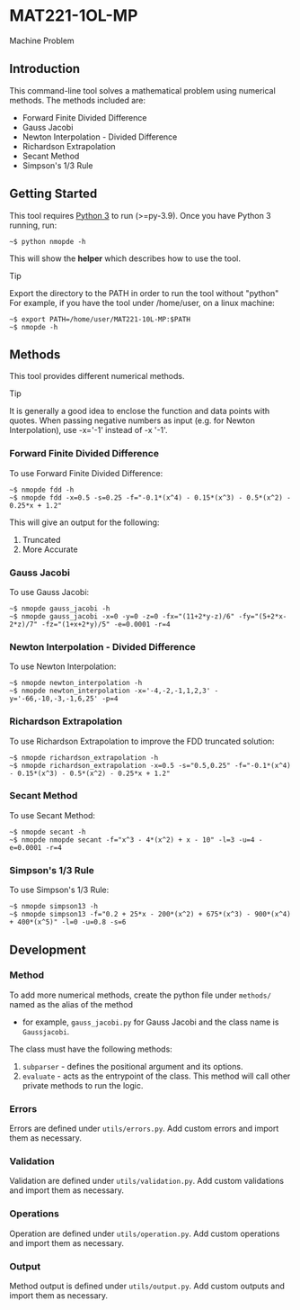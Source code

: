 # MAT221-1OL-MP
Machine Problem

## Introduction

This command-line tool solves a mathematical problem using numerical methods. The methods included are:

* Forward Finite Divided Difference
* Gauss Jacobi
* Newton Interpolation - Divided Difference
* Richardson Extrapolation 
* Secant Method
* Simpson's 1/3 Rule

## Getting Started

This tool requires [Python 3](https://www.python.org/downloads/) to run (>=py-3.9). Once you have Python 3 running,
run:

    ~$ python nmopde -h

This will show the __helper__ which describes how to use the tool.

> [!TIP]
> Export the directory to the PATH in order to run the tool without "python"
> For example, if you have the tool under /home/user, on a linux machine:

    ~$ export PATH=/home/user/MAT221-10L-MP:$PATH
    ~$ nmopde -h

## Methods

This tool provides different numerical methods.

> [!TIP]
> It is generally a good idea to enclose the function and data points with quotes.
> When passing negative numbers as input (e.g. for Newton Interpolation), use -x='-1' instead of -x '-1'.

### Forward Finite Divided Difference

To use Forward Finite Divided Difference:

    ~$ nmopde fdd -h
    ~$ nmopde fdd -x=0.5 -s=0.25 -f="-0.1*(x^4) - 0.15*(x^3) - 0.5*(x^2) - 0.25*x + 1.2"

This will give an output for the following:
1. Truncated
2. More Accurate

### Gauss Jacobi

To use Gauss Jacobi:

    ~$ nmopde gauss_jacobi -h
    ~$ nmopde gauss_jacobi -x=0 -y=0 -z=0 -fx="(11+2*y-z)/6" -fy="(5+2*x-2*z)/7" -fz="(1+x+2*y)/5" -e=0.0001 -r=4

### Newton Interpolation - Divided Difference

To use Newton Interpolation:

    ~$ nmopde newton_interpolation -h
    ~$ nmopde newton_interpolation -x='-4,-2,-1,1,2,3' -y='-66,-10,-3,-1,6,25' -p=4

### Richardson Extrapolation

To use Richardson Extrapolation to improve the FDD truncated solution:

    ~$ nmopde richardson_extrapolation -h
    ~$ nmopde richardson_extrapolation -x=0.5 -s="0.5,0.25" -f="-0.1*(x^4) - 0.15*(x^3) - 0.5*(x^2) - 0.25*x + 1.2"

### Secant Method

To use Secant Method:

    ~$ nmopde secant -h
    ~$ nmopde nmopde secant -f="x^3 - 4*(x^2) + x - 10" -l=3 -u=4 -e=0.0001 -r=4

### Simpson's 1/3 Rule

To use Simpson's 1/3 Rule:

    ~$ nmopde simpson13 -h
    ~$ nmopde simpson13 -f="0.2 + 25*x - 200*(x^2) + 675*(x^3) - 900*(x^4) + 400*(x^5)" -l=0 -u=0.8 -s=6

## Development

### Method

To add more numerical methods, create the python file under ``methods/`` named as the alias of the method
- for example, ``gauss_jacobi.py`` for Gauss Jacobi and the class name is ``Gaussjacobi``. 

The class must have the following methods:

1. ``subparser`` - defines the positional argument and its options.
2. ``evaluate`` - acts as the entrypoint of the class. This method will call other private methods to run the logic.

### Errors

Errors are defined under ``utils/errors.py``. Add custom errors and import them as necessary.

### Validation

Validation are defined under ``utils/validation.py``. Add custom validations and import them as necessary.

### Operations

Operation are defined under ``utils/operation.py``. Add custom operations and import them as necessary.

### Output

Method output is defined under ``utils/output.py``. Add custom outputs and import them as necessary.
